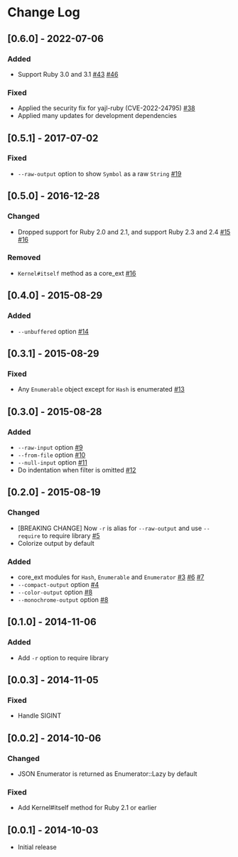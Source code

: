 # Change Log

## [0.6.0] - 2022-07-06

### Added

* Support Ruby 3.0 and 3.1 [#43](https://github.com/yuya-takeyama/jr/pull/43) [#46](https://github.com/yuya-takeyama/jr/pull/46)

### Fixed

* Applied the security fix for yajl-ruby (CVE-2022-24795) [#38](https://github.com/yuya-takeyama/jr/pull/38)
* Applied many updates for development dependencies

## [0.5.1] - 2017-07-02

### Fixed

* `--raw-output` option to show `Symbol` as a raw `String` [#19](https://github.com/yuya-takeyama/jr/pull/19)

## [0.5.0] - 2016-12-28

### Changed

* Dropped support for Ruby 2.0 and 2.1, and support Ruby 2.3 and 2.4 [#15](https://github.com/yuya-takeyama/jr/pull/15) [#16](https://github.com/yuya-takeyama/jr/pull/16)

### Removed

* `Kernel#itself` method as a core\_ext [#16](https://github.com/yuya-takeyama/jr/pull/16)

## [0.4.0] - 2015-08-29

### Added

* `--unbuffered` option [#14](https://github.com/yuya-takeyama/jr/pull/14)

## [0.3.1] - 2015-08-29

### Fixed

* Any `Enumerable` object except for `Hash` is enumerated [#13](https://github.com/yuya-takeyama/jr/pull/13)

## [0.3.0] - 2015-08-28

### Added

* `--raw-input` option [#9](https://github.com/yuya-takeyama/jr/pull/9)
* `--from-file` option [#10](https://github.com/yuya-takeyama/jr/pull/10)
* `--null-input` option [#11](https://github.com/yuya-takeyama/jr/pull/11)
* Do indentation when filter is omitted [#12](https://github.com/yuya-takeyama/jr/pull/12)

## [0.2.0] - 2015-08-19

### Changed

* [BREAKING CHANGE] Now `-r` is alias for `--raw-output` and use `--require` to require library [#5](https://github.com/yuya-takeyama/jr/pull/5)
* Colorize output by default

### Added

* core\_ext modules for `Hash`, `Enumerable` and `Enumerator` [#3](https://github.com/yuya-takeyama/jr/pull/3) [#6](https://github.com/yuya-takeyama/jr/pull/6) [#7](https://github.com/yuya-takeyama/jr/pull/7)
* `--compact-output` option [#4](https://github.com/yuya-takeyama/jr/pull/4)
* `--color-output` option [#8](https://github.com/yuya-takeyama/jr/pull/8)
* `--monochrome-output` option [#8](https://github.com/yuya-takeyama/jr/pull/8)

## [0.1.0] - 2014-11-06

### Added

* Add `-r` option to require library

## [0.0.3] - 2014-11-05

### Fixed

* Handle SIGINT

## [0.0.2] - 2014-10-06

### Changed

* JSON Enumerator is returned as Enumerator::Lazy by default

### Fixed

* Add Kernel#itself method for Ruby 2.1 or earlier

## [0.0.1] - 2014-10-03

* Initial release
